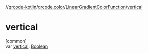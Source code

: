//[qrcode-kotlin](../../../index.md)/[qrcode.color](../index.md)/[LinearGradientColorFunction](index.md)/[vertical](vertical.md)

# vertical

[common]\
var [vertical](vertical.md): [Boolean](https://kotlinlang.org/api/latest/jvm/stdlib/kotlin-stdlib/kotlin/-boolean/index.html)
